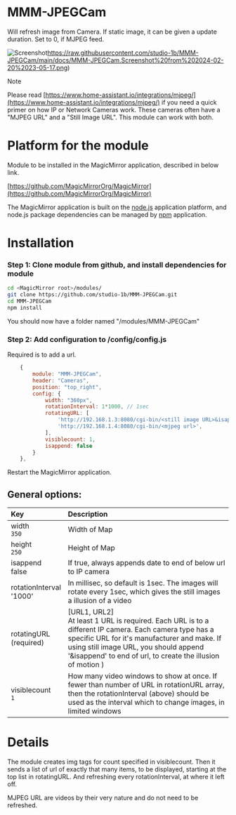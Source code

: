 # MMM-JPEGCam
Will refresh image from Camera.  If static image, it can be given a update duration.  Set to 0, if MJPEG feed.

![Screenshot](https://raw.githubusercontent.com/studio-1b/MMM-JPEGCam/main/docs/MMM-JPEGCam.Screenshot%20from%202024-02-20%2023-05-17.png)https://raw.githubusercontent.com/studio-1b/MMM-JPEGCam/main/docs/MMM-JPEGCam.Screenshot%20from%202024-02-20%2023-05-17.png)

> [!NOTE]
> Please read [https://www.home-assistant.io/integrations/mjpeg/](https://www.home-assistant.io/integrations/mjpeg/) if you need a quick primer on how IP or Network Cameras work.
> These cameras often have a "MJPEG URL" and a "Still Image URL".  This module can work with both.


# Platform for the module

Module to be installed in the MagicMirror application, described in below link.

[https://github.com/MagicMirrorOrg/MagicMirror](https://github.com/MagicMirrorOrg/MagicMirror)

The MagicMirror application is built on the [node.js](https://nodejs.org/en) application platform, and node.js package dependencies can be managed by [npm](https://www.npmjs.com/) application.

# Installation

### Step 1: Clone module from github, and install dependencies for module

```bash
cd <MagicMirror root>/modules/
git clone https://github.com/studio-1b/MMM-JPEGCam.git
cd MMM-JPEGCam
npm install
```

You should now have a folder named "<MagicMirror root>/modules/MMM-JPEGCam"

### Step 2: Add configuration to <MagicMirror root>/config/config.js

Required is to add a url.
```js
    {
        module: "MMM-JPEGCam",
        header: "Cameras",
        position: "top_right",
        config: {
            width: "360px",
            rotationInterval: 1*1000, // 1sec
            rotatingURL: [
                'http://192.168.1.3:8080/cgi-bin/<still image URL>&isappend',
                'http://192.168.1.4:8080/cgi-bin/<mjpeg url>',
            ],
            visiblecount: 1,
            isappend: false
        }
    },
```

Restart the MagicMirror application.

## General options: 

| Key | Description |
| :-- | :-- |
| width <br> `350` | Width of Map |
| height <br> `250` | Height of Map |
| isappend <br> false | If true, always appends date to end of below url to IP camera |
| rotationInterval <br> '1000' | In millisec, so default is 1sec.  The images will rotate every 1sec, which gives the still images a illusion of a video  |
| rotatingURL <br> (required) | [URL1, URL2] <br> At least 1 URL is required.  Each URL is to a different IP camera.  Each camera type has a specific URL for it's manufacturer and make.  If using still image URL, you should append '&isappend' to end of url, to create the illusion of motion )  |
| visiblecount <br> `1` | How many video windows to show at once.  If fewer than number of URL in rotationURL array, then the rotationInterval (above) should be used as the interval which to change images, in limited windows |

# Details

The module creates img tags for count specified in visiblecount.  Then it sends a list of url of exactly that many items, to be displayed, starting at the top list in rotatingURL.  And refreshing every rotationInterval, at where it left off.

MJPEG URL are videos by their very nature and do not need to be refreshed.



